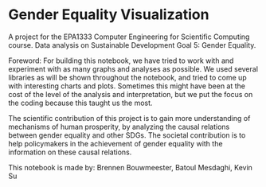 # Gender Equality Visualization
A project for the EPA1333 Computer Engineering for Scientific Computing course. Data analysis on Sustainable Development Goal 5: Gender Equality.

Foreword: For building this notebook, we have tried to work with and experiment with as many graphs and analyses as possible. 
We used several libraries as will be shown throughout the notebook, and tried to come up with interesting charts and plots. Sometimes this might have been at the cost of the level of the analysis and interpretation, but we put the focus on the coding because this taught us the most.

The scientific contribution of this project is to gain more understanding of mechanisms of human prosperity, by analyzing the causal relations between gender equality and other SDGs. 
The societal contribution is to help policymakers in the achievement of gender equality with the information on these causal relations.

This notebook is made by: Brennen Bouwmeester, Batoul Mesdaghi, Kevin Su

